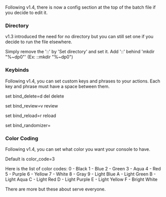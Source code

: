 Following v1.4, there is now a config section at the top of the batch file if you decide to edit it.

### Directory ###
v1.3 introduced the need for no directory but you can still set one if you decide to run the file elsewhere.

Simply remove the '::' by 'Set directory' and set it.
Add '::' behind 'mkdir "%~dp0"' (Ex: ::mkdir "%~dp0")



### Keybinds ###
Following v1.4, you can set custom keys and phrases to your actions.
Each key and phrase must have a space between them.

set bind_delete=d del delete

set bind_review=v review

set bind_reload=r reload

set bind_randomizer=



### Color Coding ###
Following v1.4, you can set what color you want your console to have.

Default is color_code=3

Here is the list of color codes:
    0 - Black
    1 - Blue
    2 - Green
    3 - Aqua
    4 - Red
    5 - Purple
    6 - Yellow
    7 - White
    8 - Gray
    9 - Light Blue
    A - Light Green
    B - Light Aqua
    C - Light Red
    D - Light Purple
    E - Light Yellow
    F - Bright White

There are more but these about serve everyone.
